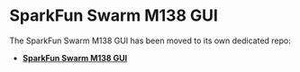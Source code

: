 # SparkFun Swarm M138 GUI

The SparkFun Swarm M138 GUI has been moved to its own dedicated repo:

- [**SparkFun Swarm M138 GUI**](https://github.com/sparkfun/SparkFun_Swarm_M138_GUI)


